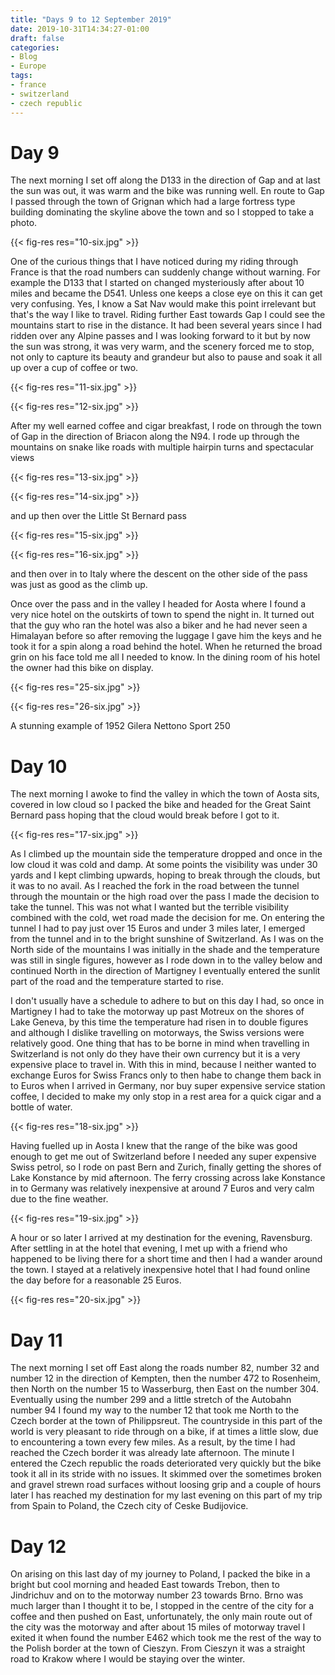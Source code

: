 ```yaml
---
title: "Days 9 to 12 September 2019"
date: 2019-10-31T14:34:27-01:00
draft: false
categories:
- Blog
- Europe
tags:
- france
- switzerland
- czech republic
---
```


# Day 9

The next morning I set off along the D133 in the direction of Gap and at last the sun was out, it was warm and the bike was running well. En route to Gap I passed through the town of Grignan which had a large fortress type building dominating the skyline above the town and so I stopped to take a photo.

{{< fig-res res="10-six.jpg" >}}

<!--more-->

One of the curious things that I have noticed during my riding through France is that the road numbers can suddenly change without warning. For example the D133 that I started on changed mysteriously after about 10 miles and became the D541. Unless one keeps a close eye on this it can get very confusing. Yes, I know a Sat Nav would make this point irrelevant but that's the way I like to travel. Riding further East towards Gap I could see the mountains start to rise in the distance. It had been several years since I had ridden over any Alpine passes and I was looking forward to it but by now the sun was strong, it was very warm, and the scenery forced me to stop, not only to capture its beauty and grandeur but also to pause and soak it all up over a cup of coffee or two.

{{< fig-res res="11-six.jpg" >}}

{{< fig-res res="12-six.jpg" >}}

After my well earned coffee and cigar breakfast, I rode on through the town of Gap in the direction of Briacon along the N94. I rode up through the mountains on snake like roads with multiple hairpin turns and spectacular views 

{{< fig-res res="13-six.jpg" >}}

{{< fig-res res="14-six.jpg" >}}

and up then over the Little St Bernard pass 

{{< fig-res res="15-six.jpg" >}}

{{< fig-res res="16-six.jpg" >}}

and then over in to Italy where the descent on the other side of the pass was just as good as the climb up.

Once over the pass and in the valley I headed for Aosta where I found a very nice hotel on the outskirts of town to spend the night in. It turned out that the guy who ran the hotel was also a biker and he had never seen a Himalayan before so after removing the luggage I gave him the keys and he took it for a spin along a road behind the hotel. When he returned the broad grin on his face told me all I needed to know. In the dining room of his hotel the owner had this bike on display.

{{< fig-res res="25-six.jpg" >}}

{{< fig-res res="26-six.jpg" >}}

A stunning example of 1952 Gilera Nettono Sport 250

# Day 10

The next morning I awoke to find the valley in which the town of Aosta sits, covered in low cloud so I packed the bike and headed for the Great Saint Bernard pass hoping that the cloud would break before I got to it.

{{< fig-res res="17-six.jpg" >}}

As I climbed up the mountain side the temperature dropped and once in the low cloud it was cold and damp. At some points the visibility was under 30 yards and I kept climbing upwards, hoping to break through the clouds, but it was to no avail. As I reached the fork in the road between the tunnel through the mountain or the high road over the pass I made the decision to take the tunnel. This was not what I wanted but the terrible visibility combined with the cold, wet road made the decision for me. On entering the tunnel I had to pay just over 15 Euros and under 3 miles later, I emerged from the tunnel and in to the bright sunshine of Switzerland. As I was on the North side of the mountains I was initially in the shade and the temperature was still in single figures, however as I rode down in to the valley below and continued North in the direction of Martigney I eventually entered the sunlit part of the road and the temperature started to rise.

I don't usually have a schedule to adhere to but on this day I had, so once in Martigney I had to take the motorway up past Motreux on the shores of Lake Geneva, by this time the temperature had risen in to double figures and although I dislike travelling on motorways, the Swiss versions were relatively good. One thing that has to be borne in mind when travelling in Switzerland is not only do they have their own currency but it is a very expensive place to travel in. With this in mind, because I neither wanted to exchange Euros for Swiss Francs only to then habe to change them back in to Euros when I arrived in Germany, nor buy super expensive service station coffee, I decided to make my only stop in a rest area for a quick cigar and a bottle of water.

{{< fig-res res="18-six.jpg" >}}

Having fuelled up in Aosta I knew that the range of the bike was good enough to get me out of Switzerland before I needed any super expensive Swiss petrol, so I rode on past Bern and Zurich, finally getting the shores of Lake Konstance by mid afternoon. The ferry crossing across lake Konstance in to Germany was relatively inexpensive at around 7 Euros and very calm due to the fine weather.

{{< fig-res res="19-six.jpg" >}}

A hour or so later I arrived at my destination for the evening, Ravensburg. After settling in at the hotel that evening, I met up with a friend who happened to be living there for a short time and then I had a wander around the town. I stayed at a relatively inexpensive hotel that I had found online the day before for a reasonable 25 Euros.

{{< fig-res res="20-six.jpg" >}}

# Day 11

The next morning I set off East along the roads number 82, number 32 and number 12 in the direction of Kempten, then the number 472 to Rosenheim, then North on the number 15 to Wasserburg, then East on the number 304. Eventually using the number 299 and a little stretch of the Autobahn number 94 I found my way to the number 12 that took me North to the Czech border at the town of Philippsreut. The countryside in this part of the world is very pleasant to ride through on a bike, if at times a little slow, due to encountering a town every few miles. As a result, by the time I had reached the Czech border it was already late afternoon. The minute I entered the Czech republic the roads deteriorated very quickly but the bike took it all in its stride with no issues. It skimmed over the sometimes broken and gravel strewn road surfaces without loosing grip and a couple of hours later I has reached my destination for my last evening on this part of my trip from Spain to Poland, the Czech city of Ceske Budijovice.

# Day 12

On arising on this last day of my journey to Poland, I packed the bike in a bright but cool morning and headed East towards Trebon, then to Jindrichuv and on to the motorway number 23 towards Brno. Brno was much larger than I thought it to be, I stopped in the centre of the city for a coffee and then pushed on East, unfortunately, the only main route out of the city was the motorway and after about 15 miles of motorway travel I exited it when found the number E462 which took me the rest of the way to the Polish border at the town of Cieszyn. From Cieszyn it was a straight road to Krakow where I would be staying over the winter.